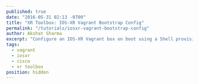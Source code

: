 ```yaml
---
published: true
date: "2016-05-31 02:13 -0700"
title: "XR Toolbox: IOS-XR Vagrant Bootstrap Config"
permalink: "/tutorials/iosxr-vagrant-bootstrap-config"
author: Akshat Sharma
excerpt: "Configure an IOS-XR Vagrant box on boot using a Shell provisioner"
tags: 
  - vagrant
  - iosxr
  - cisco
  - xr toolbox
position: hidden
---
```


